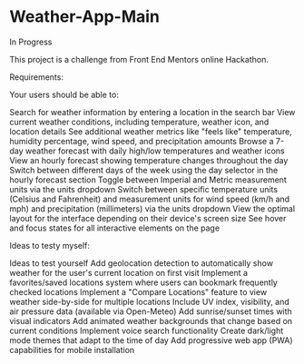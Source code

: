 # Weather-App-Main

In Progress

This project is a challenge from Front End Mentors online Hackathon.

Requirements:

Your users should be able to:

Search for weather information by entering a location in the search bar
View current weather conditions, including temperature, weather icon, and location details
See additional weather metrics like "feels like" temperature, humidity percentage, wind speed, and precipitation amounts
Browse a 7-day weather forecast with daily high/low temperatures and weather icons
View an hourly forecast showing temperature changes throughout the day
Switch between different days of the week using the day selector in the hourly forecast section
Toggle between Imperial and Metric measurement units via the units dropdown
Switch between specific temperature units (Celsius and Fahrenheit) and measurement units for wind speed (km/h and mph) and precipitation (millimeters) via the units dropdown
View the optimal layout for the interface depending on their device's screen size
See hover and focus states for all interactive elements on the page

Ideas to testy myself:

Ideas to test yourself
Add geolocation detection to automatically show weather for the user's current location on first visit
Implement a favorites/saved locations system where users can bookmark frequently checked locations
Implement a "Compare Locations" feature to view weather side-by-side for multiple locations
Include UV index, visibility, and air pressure data (available via Open-Meteo)
Add sunrise/sunset times with visual indicators
Add animated weather backgrounds that change based on current conditions
Implement voice search functionality
Create dark/light mode themes that adapt to the time of day
Add progressive web app (PWA) capabilities for mobile installation

